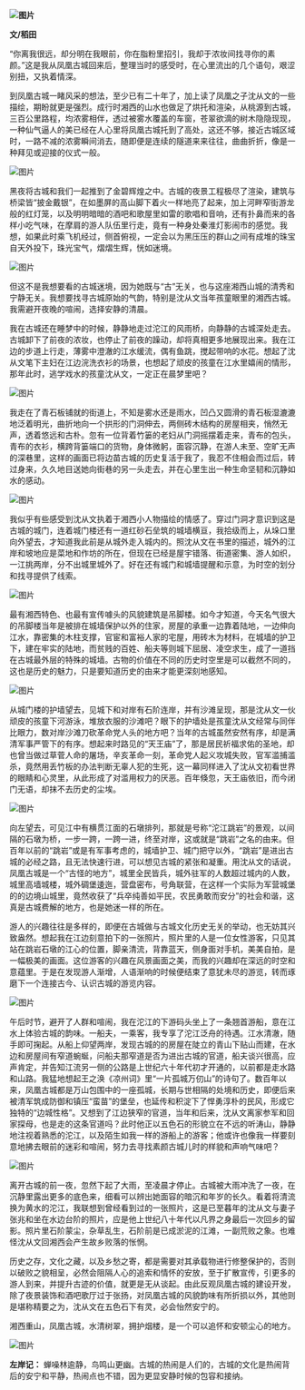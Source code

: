 **![图片](assets/在浓妆间找寻你的素颜/640.webp)**

**文/稻田**

“你离我很远，却分明在我眼前，你在脂粉里招引，我却于浓妆间找寻你的素颜。”这是我从凤凰古城回来后，整理当时的感受时，在心里流出的几个语句，艰涩别扭，又执着情深。

到凤凰古城一睹风采的想法，至少已有二十年了，加上读了凤凰之子沈从文的一些描绘，期盼就更是强烈。成行时湘西的山水也做足了烘托和渲染，从桃源到古城，三百公里路程，均浓雾相伴，透过被雾水覆盖的车窗，苍翠欲滴的树木隐隐现现，一种仙气逼人的美已经在人心里将凤凰古城托到了高处，这还不够，接近古城区域时，一路不减的浓雾瞬间消去，随即便是连续的隧道来来往往，曲曲折折，像是一种拜见或迎接的仪式一般。

![图片](assets/在浓妆间找寻你的素颜/640-16595068607341.webp)

黑夜将古城和我们一起推到了金碧辉煌之中。古城的夜景工程极尽了渲染，建筑与桥梁皆“披金戴银”，在如墨屏的高山脚下着火一样地亮了起来，加上河畔窄街游龙般的红灯笼，以及明明暗暗的酒吧和歌屋里如雷的歌唱和音响，还有扑鼻而来的各样小吃气味，在摩肩的游人队伍里行走，竟有一种身处秦淮灯影闹市的感觉。我想，如果此时乘飞机经过，侧首俯视，一定会以为黑压压的群山之间有成堆的珠宝自天外投下，珠光宝气，熠熠生辉，恍如迷境。

![图片](assets/在浓妆间找寻你的素颜/640-16595068607352.webp)

但这不是我想要看的古城迷境，因为她既与“古”无关，也与这座湘西山城的清秀和宁静无关。我想要找寻古城原始的气韵，特别是沈从文当年孩童眼里的湘西古城。我需避开夜晚的喧闹，选择安静的清晨。

我在古城还在睡梦中的时候，静静地走过沱江的风雨桥，向静静的古城深处走去。古城卸下了前夜的浓妆，也停止了前夜的躁动，却将真相更多地展现出来。我在江边的步道上行走，薄雾中澄澈的江水缓流，偶有鱼跳，搅起带响的水花。想起了沈从文笔下主妇在江边浣洗衣衫的场景，也想起了顽皮的孩童在江水里嬉闹的情形，那年此时，逃学戏水的孩童沈从文，一定正在晨梦里吧？

![图片](assets/在浓妆间找寻你的素颜/640-16595068607353.webp)

我走在了青石板铺就的街道上，不知是雾水还是雨水，凹凸又圆滑的青石板湿漉漉地泛着明光，曲折地向一个拱形的门洞伸去，两侧砖木结构的房屋相夹，悄然无声，透着悠远和古朴。忽有一位背着竹篓的老妇从门洞摇摆着走来，青布的包头，青布的衣衫，横跨背篓端口的货物，身体微躬，面容沉静，在游人未至、空旷无声的深巷里，这样的画面已将边苗古城的历史复活于我了，我忍不住相会而过后，转过身来，久久地目送她向街巷的另一头走去，并在心里生出一种生命坚韧和沉静如水的感动。

![图片](assets/在浓妆间找寻你的素颜/640-16595068607354.webp)

我似乎有些感受到沈从文执着于湘西小人物描绘的情感了。穿过门洞才意识到这是古城的城门，连着城门楼还有一道红砂石垒筑的城墙横亘，我拾级而上，从垛口里向外望去，才知道我此前是从城外走入城内的。照沈从文在书里的描述，城外的江岸和坡地应是菜地和作坊的所在，但现在已经是屋宇错落、街道密集、游人如织，一江挑两岸，分不出城里城外了。好在还有城门和城墙提醒和示意，为时空的划分和找寻提供了线索。

![图片](assets/在浓妆间找寻你的素颜/640-16595068607355.webp)

最有湘西特色、也最有宣传噱头的风貌建筑是吊脚楼。如今才知道，今天名气很大的吊脚楼当年是被排在城墙保护以外的住家，房屋的承重一边靠着陆地，一边伸向江水，靠密集的木柱支撑，官宦和富裕人家的宅屋，用砖木为材料，在城墙的护卫下，建在牢实的陆地，而贫贱的百姓、船夫等则城下屈居、凌空求生，成了一道挡在古城最外层的特殊的城墙。古物的价值在不同的历史时空里是可以截然不同的，这也是历史的魅力，只是要知道历史的由来才能更深刻地感知。

![图片](assets/在浓妆间找寻你的素颜/640-16595068607356.webp)

从城门楼的护墙望去，见城下和对岸有石阶连岸，并有沙滩呈现，那是沈从文一伙顽皮的孩童下河游泳，堆放衣服的沙滩吧？眼下的护墙处是孩童沈从文经常与同伴比眼力，数对岸沙滩刀砍革命党人头的地方吧？当年的古城虽然安然有序，却是满清军事严管下的有序。想起来时路见的“天王庙”了，那是居民祈福求佑的圣地，却也曾当做过草菅人命的屠场，辛亥革命一刻，革命党人起义攻城失败，官军滥捕滥杀，竟然用丢竹板的办法判断无辜人犯的生死，这一幕同样进入了沈从文初看世界的眼睛和心灵里，从此形成了对滥用权力的厌恶。百年倏忽，天王庙依旧，而今闭门无语，却抹不去历史的尘埃。

![图片](assets/在浓妆间找寻你的素颜/640-16595068607357.webp)

向左望去，可见江中有横贯江面的石墩排列，那就是号称“沱江跳岩”的景观，以间隔的石墩为桥，一步一跨，一跨一进，终至对岸，这或就是“跳岩”之名的由来。但百年以前的“跳岩”或是有军事考虑的，城墙护卫、城门把守以外，“跳岩”是进出古城的必经之路，且无法快速行进，可以想见古城的紧张和凝重。用沈从文的话说，凤凰古城是一个“古怪的地方”，城里全民皆兵，城外驻军的人数超过城内的人数，城里高墙城楼，城外碉堡逶迤，营盘密布，号角联营，在这样一个实际为军营城堡的的边境山城里，竟然收获了“兵卒纯善如平民，农民勇敢而安分”的社会和谐，这真是古城费解的地方，也是她迷一样的所在。

游人的兴趣往往是多样的，即便在古城做与古城文化历史无关的举动，也无妨其兴致盎然。想起我在江边刻意拍下的一张照片，照片里的人是一位女性游客，只见其站在跳岩石墩的江心的位置，脚亲清流，背靠蓝天，侧身面对手机，美美自拍，是一幅极美的画面。这位游客的兴趣在风景画面之美，而我的兴趣却在深远的时空和意蕴里。于是在发现游人渐增，人语渐响的时候便结束了意犹未尽的游览，转而琢磨下一个连接古今、认识古城的游览内容。

![图片](assets/在浓妆间找寻你的素颜/640-16595068607358.webp)

午后时节，避开了人群和喧闹，我在沱江的下游码头坐上了一条翘首游船，意在江水上体验古城的韵味。一船夫，一乘客，我专享了沱江泛舟的待遇。江水清澈，随手即可掬起。从船上仰望两岸，发现古城的的房屋在陡立的青山下贴山而建，在水边和房屋间有窄道蜿蜒，问船夫那窄道是否为进出古城的官道，船夫谈兴很高，应声肯定，并告知江流另一侧的公路是上世纪六十年代初才开通的，以前都是走水路和山路。我猛地想起王之涣《凉州词》里“一片孤城万仞山”的诗句了。数百年以来，凤凰古城都是万山包围中的一座孤城，长期与世相隔的处境和历史，即便后来被清军筑成防御和镇压“蛮苗”的堡垒，也延传和积淀下了悍勇淳朴的民风，形成它独特的“边城性格”。又想到了江边狭窄的官道，当年和后来，沈从文离家参军和回家探母，也是走的这条官道吗？此时他正以五色石的形貌立在不远的听涛山，静静地注视着熟悉的沱江，以及陌生如我一样的游船上的游客；他或许也像我一样要刻意地拂去眼前的迷彩和喧闹，努力去寻找素颜古城儿时的样貌和声响气味吧？

![图片](assets/在浓妆间找寻你的素颜/640-16595068607369.webp)

离开古城的前一夜，忽然下起了大雨，至凌晨才停止。古城被大雨冲洗了一夜，在沉静里露出更多的底色来，细看可以辨出她面容的暗沉和年岁的长久。看着将清流换为黄水的沱江，我联想到曾经看到过的一张照片，这是已至暮年的沈从文与妻子张兆和坐在水边台阶的照片，应是他上世纪八十年代以凡界之身最后一次回乡的留影。照片里石阶蒙尘，杂草乱生，石阶前是已成淤泥的江滩，一副荒败之象。也难怪沈从文回湘西会产生故乡败落的怅惘。

历史之存，文化之藏，以及乡愁之寄，都是需要对其承载物进行修整保护的，否则以破败之貌相呈，必然会阻隔人心的追索和情怀的安放，至于扩散宣传，引更多的游人到来，并提升古迹的价值，就更是无从谈起。由此反观凤凰古城的建设开发，除了夜景装饰和酒吧歌厅过于张扬，对凤凰古城的风貌韵味有所折损以外，其他则是堪称精要之为，沈从文在五色石下有灵，必会怡然安宁的。

湘西重山，凤凰古城，水清树翠，拥护烟楼，是一个可以追怀和安顿尘心的地方。

![图片](assets/在浓妆间找寻你的素颜/640-165950686073610.webp)

**左岸记：** 蝉噪林逾静，鸟鸣山更幽。古城的热闹是人们的，古城的文化是热闹背后的安宁和平静，热闹点也不错，因为更显安静时候的包容和接纳。